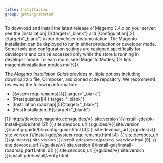 ```yaml
---
title: Installation
group: getting-started
---
```


To download and install the latest release of Magento 2.4.x on your server, see the [Installation][1]{:target="_blank"} and [Configuration][2]{:target="_blank"} in our developer documentation. The Magento installation can be deployed to run in either production or developer mode. Some tools and configuration settings are designed specifically for developers and can be accessed only while the store is running in developer mode. To learn more, see [Magento Modes]({% link magento/installation-modes.md %}).

The _Magento Installation Guide_ provides multiple options including download zip file, Composer, and cloned code repository. We recommend reviewing the following information:

- [System requirements][3]{:target="_blank"}
- [Prerequisites][4]{:target="_blank"}
- [Installation roadmap][5]{:target="_blank"}
- [Post Installation][6]{:target="_blank"}

[1]: http://devdocs.magento.com/guides/v{{ site.version }}/install-gde/bk-install-guide.html
[2]: {{ site.devdocs_url }}/guides/v{{ site.version }}/config-guide/bk-config-guide.html
[3]: {{ site.devdocs_url }}/guides/v{{ site.version }}/install-gde/system-requirements.html
[4]: {{ site.devdocs_url }}/guides/v{{ site.version }}/install-gde/prereq/prereq-overview.html
[5]: {{ site.devdocs_url }}/guides/v{{ site.version }}/install-gde/install-roadmap_part1.html
[6]: {{ site.devdocs_url }}/guides/v{{ site.version }}/install-gde/install/verify.html
